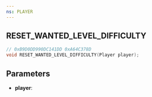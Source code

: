 ```yaml
---
ns: PLAYER
---
```

## RESET_WANTED_LEVEL_DIFFICULTY

```c
// 0xB9D0DD990DC141DD 0xA64C378D
void RESET_WANTED_LEVEL_DIFFICULTY(Player player);
```


## Parameters
* **player**: 

